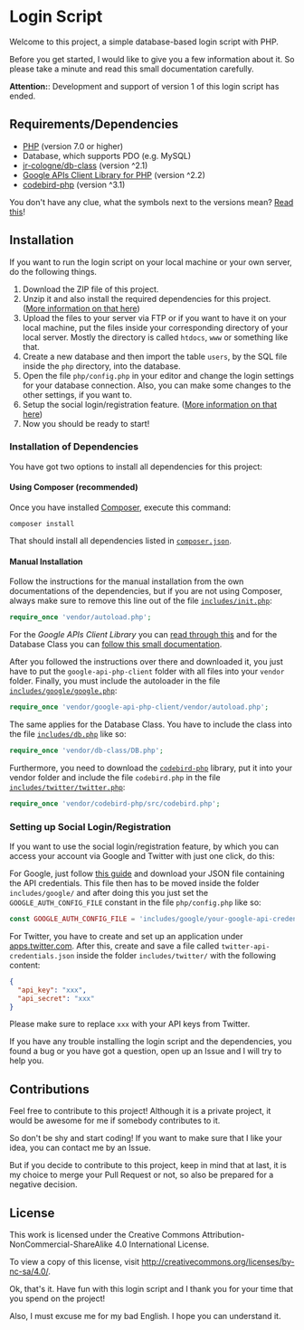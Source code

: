 # Login Script

Welcome to this project, a simple database-based login script with PHP.

Before you get started, I would like to give you a few information about it. So please take a minute and read this small documentation carefully.

**Attention:**: Development and support of version 1 of this login script has ended.

## Requirements/Dependencies

- [PHP](http://php.net) (version 7.0 or higher)
- Database, which supports PDO (e.g. MySQL)
- [jr-cologne/db-class](https://github.com/jr-cologne/db-class) (version ^2.1)
- [Google APIs Client Library for PHP](https://github.com/google/google-api-php-client) (version ^2.2)
- [codebird-php](https://github.com/jublonet/codebird-php) (version ^3.1)

You don't have any clue, what the symbols next to the versions mean? [Read this](https://getcomposer.org/doc/articles/versions.md)!

## Installation

If you want to run the login script on your local machine or your own server, do the following things.

1. Download the ZIP file of this project.
2. Unzip it and also install the required dependencies for this project. ([More information on that here](https://github.com/jr-cologne/login-script#installation_of_dependencies))
3. Upload the files to your server via FTP or if you want to have it on your local machine, put the files inside your corresponding directory of your local server. Mostly the directory is called `htdocs`, `www` or something like that.
4. Create a new database and then import the table `users`, by the SQL file inside the `php` directory, into the database.
5. Open the file `php/config.php` in your editor and change the login settings for your database connection. Also, you can make some changes to the other settings, if you want to.
6. Setup the social login/registration feature. ([More information on that here](https://github.com/jr-cologne/login-script#setting_up_social_login-registration))
7. Now you should be ready to start!

### Installation of Dependencies

You have got two options to install all dependencies for this project:

#### Using Composer (recommended)

Once you have installed [Composer](https://getcomposer.org), execute this command:

`composer install`

That should install all dependencies listed in [`composer.json`](https://github.com/jr-cologne/login-script/blob/master/composer.json).

#### Manual Installation

Follow the instructions for the manual installation from the own documentations of the dependencies, but if you are not using Composer, always make sure to remove this line out of the file [`includes/init.php`](https://github.com/jr-cologne/login-script/blob/master/includes/init.php):

```php
require_once 'vendor/autoload.php';
```

For the *Google APIs Client Library* you can [read through this](https://github.com/google/google-api-php-client#download-the-release) and for the Database Class you can [follow this small documentation](https://github.com/jr-cologne/db-class#manual-installation).

After you followed the instructions over there and downloaded it, you just have to put the `google-api-php-client` folder with all files into your `vendor` folder. Finally, you must include the autoloader in the file [`includes/google/google.php`](https://github.com/jr-cologne/login-script/blob/master/includes/google/google.php):

```php
require_once 'vendor/google-api-php-client/vendor/autoload.php';
```

The same applies for the Database Class. You have to include the class into the file [`includes/db.php`](https://github.com/jr-cologne/login-script/blob/master/includes/db.php) like so:

```php
require_once 'vendor/db-class/DB.php';
```

Furthermore, you need to download the [`codebird-php`](https://github.com/jublonet/codebird-php) library, put it into your vendor folder and include the file `codebird.php` in the file [`includes/twitter/twitter.php`](https://github.com/jr-cologne/login-script/blob/master/includes/twitter/twitter.php):

```php
require_once 'vendor/codebird-php/src/codebird.php';
```

### Setting up Social Login/Registration

If you want to use the social login/registration feature, by which you can access your account via Google and Twitter with just one click, do this:

For Google, just follow [this guide](https://developers.google.com/identity/sign-in/web/devconsole-project) and download your JSON file containing the API credentials. This file then has to be moved inside the folder `includes/google/` and after doing this you just set the `GOOGLE_AUTH_CONFIG_FILE` constant in the file `php/config.php` like so:

```php
const GOOGLE_AUTH_CONFIG_FILE = 'includes/google/your-google-api-credentials-file.json';
```

For Twitter, you have to create and set up an application under [apps.twitter.com](https://apps.twitter.com/). After this, create and save a file called `twitter-api-credentials.json` inside the folder `includes/twitter/` with the following content:

```json
{
  "api_key": "xxx",
  "api_secret": "xxx"
}
```

Please make sure to replace `xxx` with your API keys from Twitter.


If you have any trouble installing the login script and the dependencies, you found a bug or you have got a question, open up an Issue and I will try to help you.

## Contributions

Feel free to contribute to this project! Although it is a private project, it would be awesome for me if somebody contributes to it.

So don't be shy and start coding! If you want to make sure that I like your idea, you can contact me by an Issue.

But if you decide to contribute to this project, keep in mind that at last, it is my choice to merge your Pull Request or not, so also be prepared for a negative decision.

## License

This work is licensed under the Creative Commons Attribution-NonCommercial-ShareAlike 4.0 International License.

To view a copy of this license, visit http://creativecommons.org/licenses/by-nc-sa/4.0/.


Ok, that's it. Have fun with this login script and I thank you for your time that you spend on the project!

Also, I must excuse me for my bad English. I hope you can understand it.
